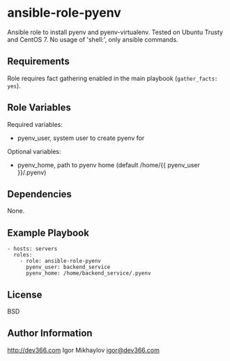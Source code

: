 ansible-role-pyenv
==================

Ansible role to install pyenv and pyenv-virtualenv.
Tested on Ubuntu Trusty and CentOS 7.
No usage of 'shell:', only ansible commands.

Requirements
------------
Role requires fact gathering enabled in the main playbook (`gather_facts: yes`).

Role Variables
--------------

Required variables:
- pyenv_user, system user to create pyenv for

Optional variables:
- pyenv_home, path to pyenv home (default /home/{{ pyenv_user }}/.pyenv)

Dependencies
------------
None.

Example Playbook
----------------

    - hosts: servers
      roles:
        - role: ansible-role-pyenv
          pyenv_user: backend_service
          pyenv_home: /home/backend_service/.pyenv

License
-------

BSD

Author Information
------------------

http://dev366.com
Igor Mikhaylov <igor@dev366.com>
